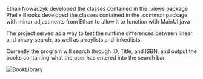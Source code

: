 Ethan Nowaczyk developed the classes contained in the .views package
Phelix Brooks developed the classes contained in the .common package with minor adjustments from Ethan to allow it to function with MainUI.java

The project served as a way to test the runtime differences between linear and binary search, as well as arraylists and linkedlists.

Currently the program will search through ID, Title, and ISBN, and output the books containing what the user has entered into the search bar.

![BookLibrary](https://github.com/Ethan-Nowa/Swing_Book_Library/assets/140451419/3f5f72af-3e87-45da-8d61-47eb954c4b64)
